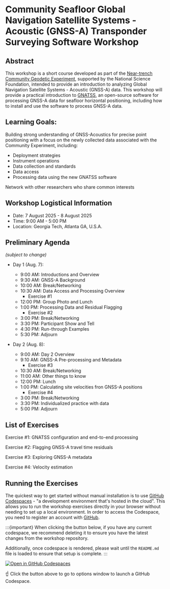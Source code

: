 # Community Seafloor Global Navigation Satellite Systems - Acoustic (GNSS-A) Transponder Surveying Software Workshop

## Abstract

This workshop is a short course developed as part of the [Near-trench Community Geodetic Experiment](https://www.seafloorgeodesy.org/commexp), supported by the National Science Foundation, intended to provide an introduction to analyzing Global Navigation Satellite Systems - Acoustic (GNSS-A) data. This workshop will provide a practical introduction to [GNATSS](https://gnatss.readthedocs.io), an open-source software for processing GNSS-A data for seafloor horizontal positioning, including how to install and use the software to process GNSS-A data.

## Learning Goals:
Building strong understanding of GNSS-Acoustics for precise point positioning with a focus on the newly collected data associated with the Community Experiment, including:
* Deployment strategies
* Instrument operations
* Data collection and standards
* Data access
* Processing data using the new GNATSS software

Network with other researchers who share common interests

## Workshop Logistical Information

* Date: 7 August 2025 - 8 August 2025
* Time: 9:00 AM - 5:00 PM
* Location: Georgia Tech, Atlanta GA, U.S.A.

## Preliminary Agenda
_(subject to change)_

* Day 1 (Aug. 7):
  * 9:00 AM: Introductions and Overview
  * 9:30 AM: GNSS-A Background
  * 10:00 AM: Break/Networking
  * 10:30 AM: Data Access and Processing Overview
    * Exercise #1
  * 12:00 PM: Group Photo and Lunch
  * 1:00 PM: Processing Data and Residual Flagging
    * Exercise #2
  * 3:00 PM: Break/Networking
  * 3:30 PM: Participant Show and Tell
  * 4:30 PM: Run-through Examples
  * 5:30 PM: Adjourn

* Day 2 (Aug. 8):
  * 9:00 AM: Day 2 Overview
  * 9:10 AM: GNSS-A Pre-processing and Metadata
     * Exercise #3
  * 10:30 AM: Break/Networking
  * 11:00 AM: Other things to know
  * 12:00 PM: Lunch
  * 1:00 PM: Calculating site velocities fron GNSS-A positions
    * Exercise #4
  * 3:00 PM: Break/Networking
  * 3:30 PM: Individualized practice with data
  * 5:00 PM: Adjourn

## List of Exercises

Exercise #1: GNATSS configuration and end-to-end processing

Exercise #2: Flagging GNSS-A travel time residuals

Exercise #3: Exploring GNSS-A metadata

Exercise #4: Velocity estimation

## Running the Exercises

The quickest way to get started without manual installation is to use
[GitHub Codespaces](https://github.com/features/codespaces) - "a development environment that's hosted in the cloud". This allows you to run the workshop exercises directly in your browser without needing to set up a local environment.
In order to access the Codespace, you need to register an account with [GitHub](github.com).

:::{important}
When clicking the button below, if you have any current codespace,
we recommend deleting it to ensure you have the latest
changes from the workshop repository.

Additionally, once codespace is rendered,
please wait until the `README.md` file is loaded
to ensure that setup is complete.
:::

[![Open in GitHub Codespaces](https://github.com/codespaces/badge.svg)](https://codespaces.new/seafloor-geodesy/gnatss-workshop?quickstart=1)

☝️ Click the button above to go to options window to launch a GitHub Codespace.
